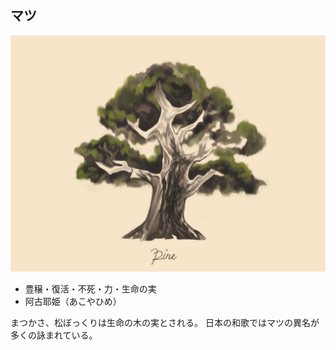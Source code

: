 ## マツ

![](tree_6.jpg)

- 豊穣・復活・不死・力・生命の実
- 阿古耶姫（あこやひめ）

まつかさ、松ぼっくりは生命の木の実とされる。
日本の和歌ではマツの異名が多くの詠まれている。
